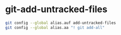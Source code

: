 # git-add-untracked-files

```bash
git config --global alias.auf add-untracked-files
git config --global alias.aa "! git add-all"
```
